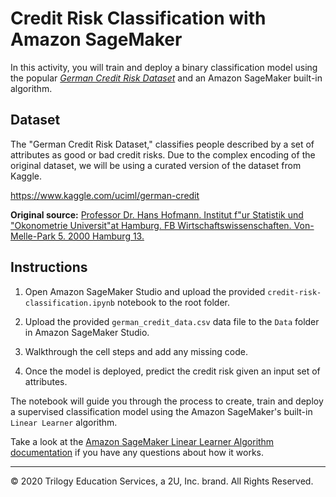 # Credit Risk Classification with Amazon SageMaker

In this activity, you will train and deploy a binary classification model using the popular [_German Credit Risk Dataset_](https://archive.ics.uci.edu/ml/datasets/statlog+(german+credit+data)) and an Amazon SageMaker built-in algorithm.

## Dataset

The "German Credit Risk Dataset," classifies people described by a set of attributes as good or bad credit risks. Due to the complex encoding of the original dataset, we will be using a curated version of the dataset from Kaggle.

<https://www.kaggle.com/uciml/german-credit>

**Original source:** [Professor Dr. Hans Hofmann. Institut f"ur Statistik und "Okonometrie Universit"at Hamburg. FB Wirtschaftswissenschaften. Von-Melle-Park 5. 2000 Hamburg 13.](https://archive.ics.uci.edu/ml/datasets/Statlog+%28German+Credit+Data%29)

## Instructions

1. Open Amazon SageMaker Studio and upload the provided `credit-risk-classification.ipynb` notebook to the root folder.

2. Upload the provided `german_credit_data.csv` data file to the `Data` folder in Amazon SageMaker Studio.

3. Walkthrough the cell steps and add any missing code.

4. Once the model is deployed, predict the credit risk given an input set of attributes.

The notebook will guide you through the process to create, train and deploy a supervised classification model using the Amazon SageMaker's built-in `Linear Learner` algorithm.

Take a look at the [Amazon SageMaker Linear Learner Algorithm documentation](https://docs.aws.amazon.com/sagemaker/latest/dg/linear-learner.html) if you have any questions about how it works.

---
© 2020 Trilogy Education Services, a 2U, Inc. brand. All Rights Reserved.
